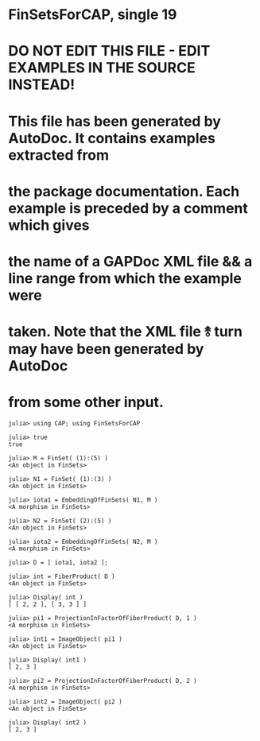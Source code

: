 # FinSetsForCAP, single 19
# DO NOT EDIT THIS FILE - EDIT EXAMPLES IN THE SOURCE INSTEAD!
# This file has been generated by AutoDoc. It contains examples extracted from
# the package documentation. Each example is preceded by a comment which gives
# the name of a GAPDoc XML file && a line range from which the example were
# taken. Note that the XML file ⥉ turn may have been generated by AutoDoc
# from some other input.

```jldoctest
julia> using CAP; using FinSetsForCAP

julia> true
true

julia> M = FinSet( (1):(5) )
<An object in FinSets>

julia> N1 = FinSet( (1):(3) )
<An object in FinSets>

julia> iota1 = EmbeddingOfFinSets( N1, M )
<A morphism in FinSets>

julia> N2 = FinSet( (2):(5) )
<An object in FinSets>

julia> iota2 = EmbeddingOfFinSets( N2, M )
<A morphism in FinSets>

julia> D = [ iota1, iota2 ];

julia> int = FiberProduct( D )
<An object in FinSets>

julia> Display( int )
[ [ 2, 2 ], [ 3, 3 ] ]

julia> pi1 = ProjectionInFactorOfFiberProduct( D, 1 )
<A morphism in FinSets>

julia> int1 = ImageObject( pi1 )
<An object in FinSets>

julia> Display( int1 )
[ 2, 3 ]

julia> pi2 = ProjectionInFactorOfFiberProduct( D, 2 )
<A morphism in FinSets>

julia> int2 = ImageObject( pi2 )
<An object in FinSets>

julia> Display( int2 )
[ 2, 3 ]

```
